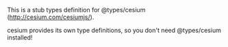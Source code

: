 This is a stub types definition for @types/cesium (http://cesium.com/cesiumjs/).

cesium provides its own type definitions, so you don't need @types/cesium installed!